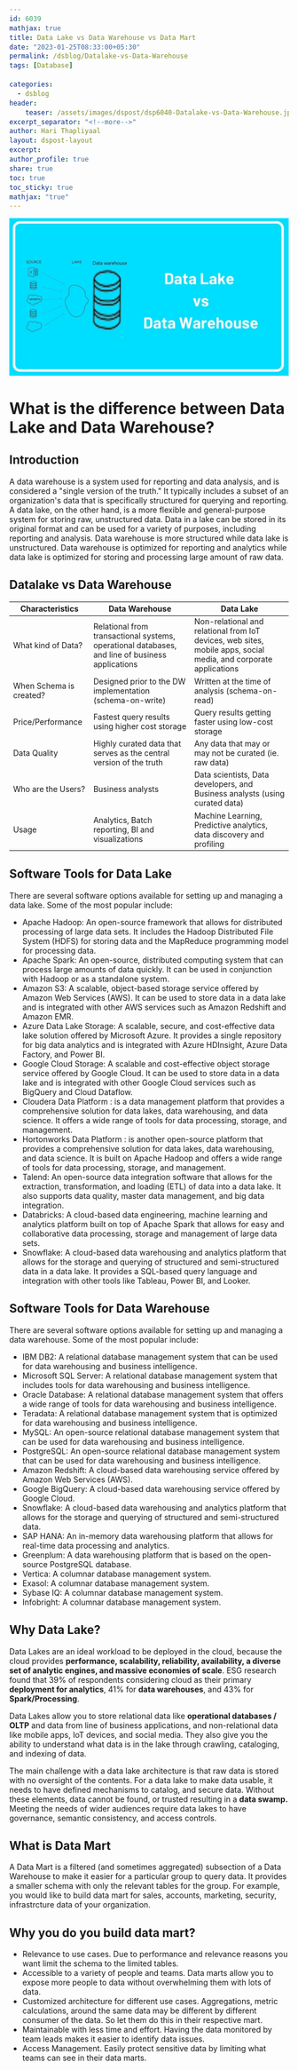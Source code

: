 ```yaml
---   
id: 6039   
mathjax: true   
title: Data Lake vs Data Warehouse vs Data Mart  
date: "2023-01-25T08:33:00+05:30"   
permalink: /dsblog/Datalake-vs-Data-Warehouse   
tags: [Database]   
   
categories:
  - dsblog  
header:   
    teaser: /assets/images/dspost/dsp6040-Datalake-vs-Data-Warehouse.jpg   
excerpt_separator: "<!--more-->"   
author: Hari Thapliyaal   
layout: dspost-layout   
excerpt:   
author_profile: true   
share: true   
toc: true   
toc_sticky: true 
mathjax: "true"
---   
```

   
![Datalake vs Data Warehouse](/assets/images/dspost/dsp6040-Datalake-vs-Data-Warehouse.jpg)   
   
# What is the difference between Data Lake and Data Warehouse?   

## Introduction   
A data warehouse is a system used for reporting and data analysis, and is considered a "single version of the truth." It typically includes a subset of an organization's data that is specifically structured for querying and reporting. A data lake, on the other hand, is a more flexible and general-purpose system for storing raw, unstructured data. Data in a lake can be stored in its original format and can be used for a variety of purposes, including reporting and analysis. Data warehouse is more structured while data lake is unstructured. Data warehouse is optimized for reporting and analytics while data lake is optimized for storing and processing large amount of raw data.

## Datalake vs Data Warehouse

Characteristics | Data Warehouse | Data Lake
--- | --- | ---
What kind of Data? | Relational from transactional systems, operational databases, and line of business applications | Non-relational and relational from IoT devices, web sites, mobile apps, social media, and corporate applications
When Schema is created? | Designed prior to the DW implementation (schema-on-write) | Written at the time of analysis (schema-on-read)
Price/Performance | Fastest query results using higher cost storage | Query results getting faster using low-cost storage
Data Quality | Highly curated data that serves as the central version of the truth | Any data that may or may not be curated (ie. raw data)
Who are the Users? | Business analysts | Data scientists, Data developers, and Business analysts (using curated data)
Usage | Analytics, Batch reporting, BI and visualizations | Machine Learning, Predictive analytics, data discovery and profiling

## Software Tools for Data Lake

There are several software options available for setting up and managing a data lake. Some of the most popular include:

- Apache Hadoop: An open-source framework that allows for distributed processing of large data sets. It includes the Hadoop Distributed File System (HDFS) for storing data and the MapReduce programming model for processing data.
- Apache Spark: An open-source, distributed computing system that can process large amounts of data quickly. It can be used in conjunction with Hadoop or as a standalone system.
- Amazon S3: A scalable, object-based storage service offered by Amazon Web Services (AWS). It can be used to store data in a data lake and is integrated with other AWS services such as Amazon Redshift and Amazon EMR.
- Azure Data Lake Storage: A scalable, secure, and cost-effective data lake solution offered by Microsoft Azure. It provides a single repository for big data analytics and is integrated with Azure HDInsight, Azure Data Factory, and Power BI.
- Google Cloud Storage: A scalable and cost-effective object storage service offered by Google Cloud. It can be used to store data in a data lake and is integrated with other Google Cloud services such as BigQuery and Cloud Dataflow.
- Cloudera Data Platform : is a data management platform that provides a comprehensive solution for data lakes, data warehousing, and data science. It offers a wide range of tools for data processing, storage, and management.
- Hortonworks Data Platform : is another open-source platform that provides a comprehensive solution for data lakes, data warehousing, and data science. It is built on Apache Hadoop and offers a wide range of tools for data processing, storage, and management.
- Talend: An open-source data integration software that allows for the extraction, transformation, and loading (ETL) of data into a data lake. It also supports data quality, master data management, and big data integration.
- Databricks: A cloud-based data engineering, machine learning and analytics platform built on top of Apache Spark that allows for easy and collaborative data processing, storage and management of large data sets.
- Snowflake: A cloud-based data warehousing and analytics platform that allows for the storage and querying of structured and semi-structured data in a data lake. It provides a SQL-based query language and integration with other tools like Tableau, Power BI, and Looker.

## Software Tools for Data Warehouse
There are several software options available for setting up and managing a data warehouse. Some of the most popular include:

- IBM DB2: A relational database management system that can be used for data warehousing and business intelligence.
- Microsoft SQL Server: A relational database management system that includes tools for data warehousing and business intelligence.
- Oracle Database: A relational database management system that offers a wide range of tools for data warehousing and business intelligence.
- Teradata: A relational database management system that is optimized for data warehousing and business intelligence.
- MySQL: An open-source relational database management system that can be used for data warehousing and business intelligence.
- PostgreSQL: An open-source relational database management system that can be used for data warehousing and business intelligence.
- Amazon Redshift: A cloud-based data warehousing service offered by Amazon Web Services (AWS).
- Google BigQuery: A cloud-based data warehousing service offered by Google Cloud.
- Snowflake: A cloud-based data warehousing and analytics platform that allows for the storage and querying of structured and semi-structured data.
- SAP HANA: An in-memory data warehousing platform that allows for real-time data processing and analytics.
- Greenplum: A data warehousing platform that is based on the open-source PostgreSQL database.
- Vertica: A columnar database management system.
- Exasol: A columnar database management system.
- Sybase IQ: A columnar database management system.
- Infobright: A columnar database management system.

## Why Data Lake?
Data Lakes are an ideal workload to be deployed in the cloud, because the cloud provides **performance, scalability, reliability, availability, a diverse set of analytic engines, and massive economies of scale**. ESG research found that 39% of respondents considering cloud as their primary **deployment for analytics**, 41% for **data warehouses**, and 43% for **Spark/Processing**. 

Data Lakes allow you to store relational data like **operational databases / OLTP** and data from line of business applications, and non-relational data like mobile apps, IoT devices, and social media. They also give you the ability to understand what data is in the lake through crawling, cataloging, and indexing of data.

The main challenge with a data lake architecture is that raw data is stored with no oversight of the contents. For a data lake to make data usable, it needs to have defined mechanisms to catalog, and secure data. Without these elements, data cannot be found, or trusted resulting in a **data swamp.** Meeting the needs of wider audiences require data lakes to have governance, semantic consistency, and access controls.

## What is Data Mart
A Data Mart is a filtered (and sometimes aggregated) subsection of a Data Warehouse to make it easier for a particular group to query data. It provides a smaller schema with only the relevant tables for the group. For example, you would like to build data mart for sales, accounts, marketing, security, infrastrcture data of your organization.

## Why you do you build data mart?
- Relevance to use cases. Due to performance and relevance reasons you want limit the schema to the limited tables.
- Accessible to a variety of people and teams. Data marts allow you to expose more people to data without overwhelming them with lots of data.
- Customized architecture for different use cases. Aggregations, metric calculations, around the same data may be different by different consumer of the data. So let them do this in their respective mart.
- Maintainable with less time and effort. Having the data monitored by team leads makes it easier to identify data issues.
- Access Management. Easily protect sensitive data by limiting what teams can see in their data marts.